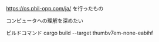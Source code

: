 https://os.phil-opp.com/ja/
を行ったもの

コンピュータへの理解を深めたい

ビルドコマンド
cargo build --target thumbv7em-none-eabihf
